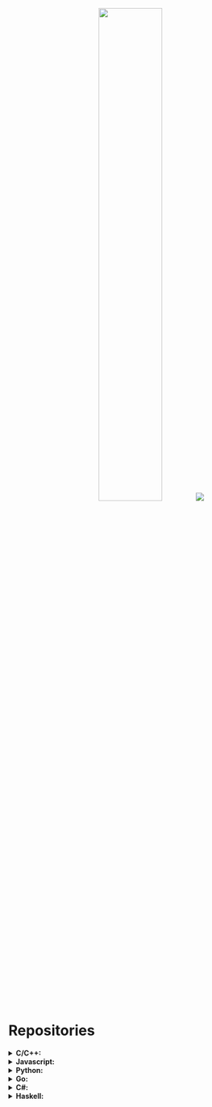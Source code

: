 <p align="center">
  <img height="50%" width="auto" src ="https://github-readme-stats.vercel.app/api/top-langs/?username=lopdan&layout=compact&hide_border=true&theme=darcula&bg_color=00000000&langs_count=6&hide=jupyter%20notebook,tex,css,php">
  <img src ="https://github-readme-streak-stats.herokuapp.com?user=lopdan&theme=darcula&hide_border=true&background=FFFFFF00">
  <br>
  <br>
</p>

# Repositories

<details>
<summary><strong>C/C++:</strong></summary>
<br>
  <ul>
    <li><a href="https://github.com/lopdan/chip8-emulator">Chip-8 Emulator</a></li>
    <li><a href="https://github.com/lopdan/database">Database</a></li>
    <li><a href="https://github.com/lopdan/container">Container</a></li>
    <li><a href="https://github.com/lopdan/sockets">Sockets</a></li>
  </ul>
</details>

<details>
<summary><strong>Javascript:</strong></summary>
<br>
  <ul>
    <li><a href="https://github.com/lopdan/cryptoworld">CryptoWorld</a></li>
    <li><a href="https://github.com/lopdan/covid19-cases-tracker">Covid19 cases tracker</a></li>
    <li><a href="https://github.com/lopdan/ai-alan-react-bitcoin">AI Alan React Bitcoin</a></li>
  </ul>
</details>

<details>
<summary><strong>Python:</strong></summary>
<br>
  <ul>
    <li><a href="https://github.com/lopdan/handTracker">HandTracker</a></li>
    <li><a href="https://github.com/lopdan/ml_training">ML Study</a></li>
    <li><a href="https://github.com/lopdan/simple-neural-network">Simple Neural Network</a></li>
  </ul>
</details>

<details>
<summary><strong>Go:</strong></summary>
<br>
  <ul>
    <li><a href="https://github.com/lopdan/url-shortener">URL Shortener microservice</a></li>
    <li><a href="https://github.com/lopdan/container">Container</a></li>
  </ul>
</details>

<details>
<summary><strong>C#:</strong></summary>
<br>
  <ul>
    <li><a href="https://github.com/hecmerod/PSW">PSW (Cardgame)</a></li>
  </ul>
</details>

<details>
<summary><strong>Haskell:</strong></summary>
<br>
  <ul>
    <li><a href="https://github.com/lopdan/irc-bot">IRC Bot</a></li>
  </ul>
</details>
